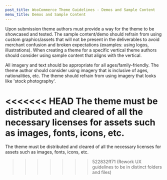 ```yaml
---
post_title: WooCommerce Theme Guidelines - Demos and Sample Content
menu_title: Demos and Sample Content
---
```


Upon submission theme authors must provide a way for the theme to be showcased and tested. The sample content/demo should refrain from using custom graphics/assets that will not be present in the deliverables to avoid merchant confusion and broken expectations (examples: using logos, illustrations). When creating a theme for a specific vertical theme authors should consider using sample content that aligns with the vertical.

All imagery and text should be appropriate for all ages/family-friendly. The theme author should consider using imagery that is inclusive of ages, nationalities, etc. The theme should refrain from using imagery that looks like 'stock photography'.

<<<<<<< HEAD
The theme must be distributed and cleared of all the necessary licenses for assets such as images, fonts, icons, etc.
=======
The theme must be distributed and cleared of all the necessary licenses for assets such as images, fonts, icons, etc.
>>>>>>> 522832ff71 (Rework UX guidelines to be in distinct folders and files)
